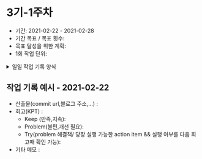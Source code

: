 # 3기-1주차
- 기간: 2021-02-22 - 2021-02-28
- 기간 목표 / 목표 횟수: 
- 목표 달성을 위한 계획: 
- 1회 작업 단위: 
  
<details><summary>일일 작업 기록 양식</summary>

양식 1. KPT  

## 작업 내용 - 작업일
- 산출물(commit url,블로그 주소,...) : 
- 회고(KPT) :
  - Keep (만족,지속):
  - Problem(불편,개선 필요):
  - Try(problem 해결책/ 당장 실행 가능한 action item && 실행 여부를 다음 회고때 확인 가능): 
- 기타 메모 : 

양식 2. [5Fs](http://egloos.zum.com/agile/v/4122099)

## 작업 내용 - 작업일
- 산출물(commit url,블로그 주소,...) : 
- 회고(5Fs) :
  - 사실 (Facts) :
  - 느낌 (Feeling) :
  - 배운 점 (Findings)
  - 미래의 행동계획 (Future / action item): 
  - 피드백 (Feedback / 스크럼 기간 동안 Future 실행 후, 주간회고 직전 항목 채우기):
- 기타 메모 : 

</details>

## 작업 기록 예시 - 2021-02-22
- 산출물(commit url,블로그 주소,...) : 
- 회고(KPT) :
  - Keep (만족,지속):
  - Problem(불편,개선 필요):
  - Try(problem 해결책/ 당장 실행 가능한 action item && 실행 여부를 다음 회고때 확인 가능): 
- 기타 메모 : 